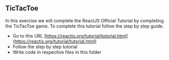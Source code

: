## TicTacToe

In this exercise we will complete the ReactJS Official Tutorial by completing the TicTacToe game. To complete this tutorial follow the step by step guide.

- Go to this URL [https://reactjs.org/tutorial/tutorial.html](https://reactjs.org/tutorial/tutorial.html)
- Follow the step by step tutorial
- Write code in respective files in this folder